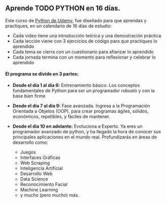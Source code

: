 ## **Aprende TODO PYTHON en 16 días.**

Este curso de [Python de Udemy](https://www.udemy.com/course/python-total/), fue diseñado para que aprendas y practiques, en un calendario de 16 días de estudio:

- Cada video tiene una introducción teórica y una demostración práctica
- Cada lección viene con 3 ejercicios de código para que practiques lo aprendido
- Cada tema se cierra con un cuestionario para afianzar lo aprendido
- Cada jornada termina con un momento para reflexionar y celebrar lo aprendido

#### **El programa se divide en 3 partes:**

- **Desde el día 1 al día 6:** Entrenamiento básico. Los conceptos fundamentales de Python para ser un programador robusto y con la base bien firme

- **Desde el día 7 al día 9:** Fase avanzada. Ingresa a la Programación Orientada a Objetos (OOP), para crear programas ágiles, sólidos, económicos, repetibles, y fáciles de mantener.

- **Desde el día 10 en adelante:** Evoluciona a Experto. Ya eres un programador avanzado de python, y ha llegado la hora de conocer sus principales aplicaciones en el mundo real. Profundizarás en áreas de desarrollo como:

    - Juegos
    - Interfaces Gráficas
    - Web Scraping
    - Inteligencia Artificial
    - Desarrollo Web
    - Data Science
    - Reconocimiento Facial
    - Machine Learning
    - y mucho (pero mucho) más.